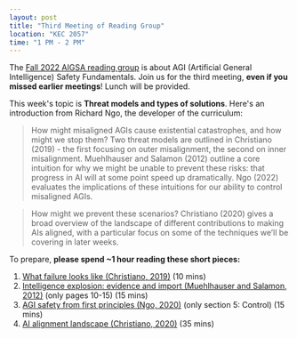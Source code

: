 ```yaml
---
layout: post
title: "Third Meeting of Reading Group"
location: "KEC 2057"
time: "1 PM - 2 PM"
---
```


The [Fall 2022 AIGSA reading group](https:///www.aigsa.club/agisf) is about AGI (Artificial General Intelligence) Safety Fundamentals. Join us for the third meeting, **even if you missed earlier meetings**! Lunch will be provided.

This week's topic is **Threat models and types of solutions**. Here's an introduction from Richard Ngo, the developer of the curriculum:

> How might misaligned AGIs cause existential catastrophes, and how might we stop them? Two threat models are outlined in Christiano (2019) - the first focusing on outer misalignment, the second on inner misalignment. Muehlhauser and Salamon (2012) outline a core intuition for why we might be unable to prevent these risks: that progress in AI will at some point speed up dramatically. Ngo (2022) evaluates the implications of these intuitions for our ability to control misaligned AGIs.

> How might we prevent these scenarios? Christiano (2020) gives a broad overview of the landscape of different contributions to making AIs aligned, with a particular focus on some of the techniques we’ll be covering in later weeks.

To prepare, **please spend ~1 hour reading these short pieces:**

1.  [What failure looks like (Christiano, 2019)](https://www.alignmentforum.org/posts/HBxe6wdjxK239zajf/what-failure-looks-like) (10 mins)
2.  [Intelligence explosion: evidence and import (Muehlhauser and Salamon, 2012)](https://drive.google.com/file/d/1QxMuScnYvyq-XmxYeqBRHKz7cZoOosHr/view?usp=sharing) (only pages 10-15) (15 mins)
3.  [AGI safety from first principles (Ngo, 2020)](https://drive.google.com/file/d/1uK7NhdSKprQKZnRjU58X7NLA1auXlWHt/view) (only section 5: Control) (15 mins)
4.  [AI alignment landscape (Christiano, 2020)](https://forum.effectivealtruism.org/posts/63stBTw3WAW6k45dY/paul-christiano-current-work-in-ai-alignment) (35 mins)
